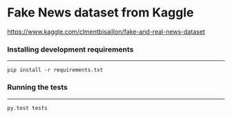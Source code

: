 # Fake News dataset from Kaggle 
https://www.kaggle.com/clmentbisaillon/fake-and-real-news-dataset

### Installing development requirements
------------

    pip install -r requirements.txt

### Running the tests
------------

    py.test tests
